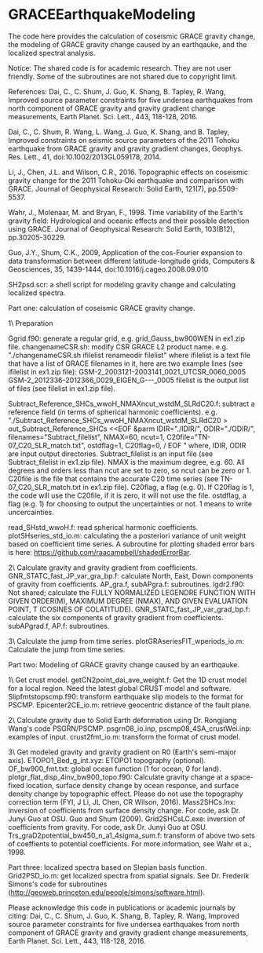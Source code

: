 # GRACEEarthquakeModeling

The code here provides the calculation of coseismic GRACE gravity change, the modeling of GRACE gravity change caused by an earthqauke, and the localized spectral analysis. 

Notice: The shared code is for academic research. They are not user friendly. 
Some of the subroutines are not shared due to copyright limit. 


References:
Dai, C., C. Shum, J. Guo, K. Shang, B. Tapley, R. Wang, Improved source parameter constraints for five undersea earthquakes from north component of GRACE gravity and gravity gradient change measurements, Earth Planet. Sci. Lett., 443, 118-128, 2016.

Dai, C., C. Shum, R. Wang, L. Wang, J. Guo, K. Shang, and B. Tapley, Improved constraints on seismic source parameters of the 2011 Tohoku earthquake from GRACE gravity and gravity gradient changes, Geophys. Res. Lett., 41, doi:10.1002/2013GL059178, 2014.

Li, J., Chen, J.L. and Wilson, C.R., 2016. Topographic effects on coseismic gravity change for the 2011 Tohoku‐Oki earthquake and comparison with GRACE. Journal of Geophysical Research: Solid Earth, 121(7), pp.5509-5537.

Wahr, J., Molenaar, M. and Bryan, F., 1998. Time variability of the Earth's gravity field: Hydrological and oceanic effects and their possible detection using GRACE. Journal of Geophysical Research: Solid Earth, 103(B12), pp.30205-30229.

Guo, J.Y., Shum, C.K., 2009, Application of the cos-Fourier expansion to data transformation between different latitude-longitude grids, Computers & Geosciences, 35, 1439-1444, doi:10.1016/j.cageo.2008.09.010


SH2psd.scr: a shell script for modeling gravity change and calculating localized spectra.


Part one: calculation of coseismic GRACE gravity change.

1\ Preparation

Ggrid.f90: generate a regular grid, e.g. grid_Gauss_bw900WEN in ex1.zip file.
changenameCSR.sh: modify CSR GRACE L2 product name.
            e.g. "./changenameCSR.sh ifilelist renameodir filelist"
            where ifilelist is a text file that have a list of GRACE filenames in it, here are two example lines (see ifilelist in ex1.zip file):
            GSM-2_2003121-2003141_0021_UTCSR_0060_0005
            GSM-2_2012336-2012366_0029_EIGEN_G---_0005
            filelist is the output list of files (see filelist in ex1.zip file).
            
Subtract_Reference_SHCs_wwoH_NMAXncut_wstdM_SLRdC20.f: subtract a reference field (in terms of spherical harmonic coefficients).
            e.g. 
            "./Subtract_Reference_SHCs_wwoH_NMAXncut_wstdM_SLRdC20 >  out_Subtract_Reference_SHCs <<EOF
&parm
   IDIR="./IDIR/", 
   ODIR="./ODIR/",
   filenames="Subtract_filelist",
   NMAX=60,
   ncut=1,
   C20file="TN-07_C20_SLR_match.txt",
   ostdflag=1,
   C20flag=0,
   /
EOF
"
            where, IDIR, ODIR are input output directories. 
            Subtract_filelist is an input file (see Subtract_filelist in ex1.zip file).
            NMAX is the maximum degree, e.g. 60. 
            All degrees and orders less than ncut are set to zero, so ncut can be zero or 1.
            C20file is the file that contains the accurate C20 time series (see TN-07_C20_SLR_match.txt in ex1.zip file). 
            C20flag, a flag (e.g. 0). If C20flag is 1, the code will use the C20file, if it is zero, it will not use the file.
            ostdflag, a flag (e.g. 1) for choosing to output the uncertainties or not. 1 means to write uncercainties.

read_SHstd_wwoH.f: read spherical harmonic coefficients.
plotSHseries_std_io.m: calculating the a posteriori variance of unit weight based on coefficient time series. A subroutine for plotting shaded error bars is here: https://github.com/raacampbell/shadedErrorBar.

2\ Calculate gravity and gravity gradient from coefficients.
GNR_STATC_fast_JP_var_gra_bp.f: calculate North, East, Down components of gravity from coefficients.
AP_gra.f, subAPgra.f: subroutines.
lgdr2.f90: Not shared; calculate the FULLY NORMALIZED LEGENDRE FUNCTION WITH GIVEN ORDER(M), MAXIMUM DEGREE (NMAX), AND GIVEN EVALUATION POINT, T (COSINES OF COLATITUDE).
GNR_STATC_fast_JP_var_grad_bp.f: calculate the six components of gravity gradient from coefficients.
subAPgrad.f, AP.f: subroutines.

3\ Calculate the jump from time series.
plotGRAseriesFIT_wperiods_io.m: Calculate the jump from time series.


Part two: Modeling of GRACE gravity change caused by an earthqauke.

1\ Get crust model.
getCN2point_dai_ave_weight.f: Get the 1D crust model for a local region. Need the latest global CRUST model and software. 
Slipfmtstopscmp.f90: transform earthquake slip models to the format for PSCMP.
Epicenter2CE_io.m: retrieve geocentric distance of the fault plane.

2\ Calculate gravity due to Solid Earth deformation using Dr. Rongjiang Wang's code PSGRN/PSCMP.
psgrn08_io.inp, pscmp08_4SA_crustWei.inp: examples of input.
crust2fmt_io.m: transform the format of crust model.

3\ Get modeled gravity and gravity gradient on R0 (Earth's semi-major axis).
ETOPO1_Bed_g_int.xyz: ETOPO1 topography (optional).
OF_bw900_fmt.txt: global ocean function (1 for ocean, 0 for land).
plotgr_flat_disp_4inv_bw900_topo.f90: Calculate gravity change at a space-fixed location, surface density change by ocean response, and surface density change by topographic effect.
            Please do not use the topography correction term (FYI, J Li, JL Chen, CR Wilson, 2016).
Mass2SHCs.lnx: inversion of coefficients from surface density change. For code, ask Dr. Junyi Guo at OSU. Guo and Shum (2009).
Grid2SHCsLC.exe: inversion of coefficients from gravity. For code, ask Dr. Junyi Guo at OSU.
Trs_graD2potential_bw450_n_a1_4sigma_sum.f: transform of above two sets of coeffients to potential coefficients. For more information, see Wahr et a., 1998.


Part three: localized spectra based on Slepian basis function.
Grid2PSD_io.m: get localized spectra from spatial signals. See Dr. Frederik Simons's code for subroutines (http://geoweb.princeton.edu/people/simons/software.html).


Please acknowledge this code in publications or academic journals by citing:
Dai, C., C. Shum, J. Guo, K. Shang, B. Tapley, R. Wang, Improved source parameter constraints for five undersea earthquakes from north component of GRACE gravity and gravity gradient change measurements, Earth Planet. Sci. Lett., 443, 118-128, 2016.



